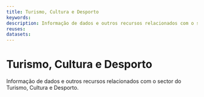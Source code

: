 ```yaml
---
title: Turismo, Cultura e Desporto
keywords:
description: Informação de dados e outros recursos relacionados com o sector do Turismo, Cultura e Desporto.
reuses:
datasets:
---
```

# Turismo, Cultura e Desporto

Informação de dados e outros recursos relacionados com o sector do Turismo, Cultura e Desporto.